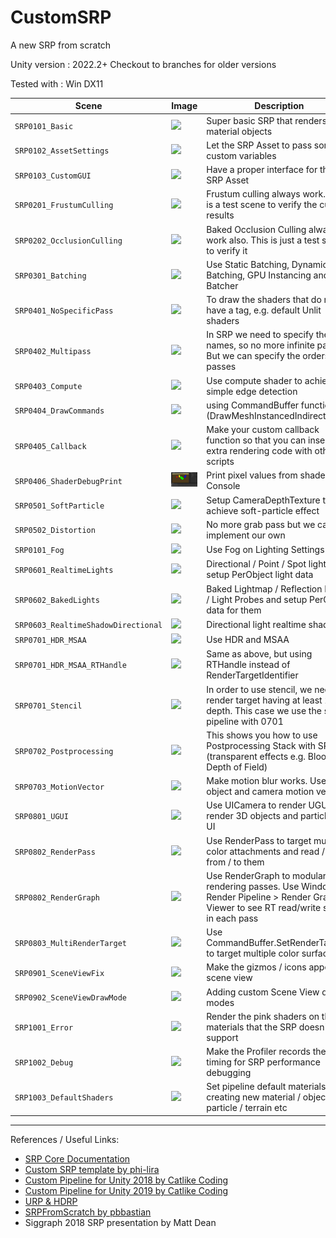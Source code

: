 # CustomSRP
A new SRP from scratch

Unity version : 2022.2+
Checkout to branches for older versions

Tested with : Win DX11

| Scene | Image | Description |
| --- | - | --- |
| `SRP0101_Basic` | ![](READMEImages/SRP0101_Basic.JPG) | Super basic SRP that renders unlit material objects |
| `SRP0102_AssetSettings` | ![](READMEImages/SRP0102_AssetSettings.gif) | Let the SRP Asset to pass some custom variables |
| `SRP0103_CustomGUI` | ![](READMEImages/SRP0103_CustomGUI.gif) | Have a proper interface for the SRP Asset |
| `SRP0201_FrustumCulling` | ![](READMEImages/SRP0201_FrustumCulling.gif) | Frustum culling always work. This is a test scene to verify the culling results |
| `SRP0202_OcclusionCulling` | ![](READMEImages/SRP0202_OcclusionCulling.gif) | Baked Occlusion Culling always work also. This is just a test scene to verify it |
| `SRP0301_Batching` | ![](READMEImages/SRP0301_Batching.JPG) | Use Static Batching, Dynamic Batching, GPU Instancing and SRP Batcher |
| `SRP0401_NoSpecificPass` | ![](READMEImages/SRP0401_NoSpecificPass.JPG) | To draw the shaders that do not have a tag, e.g. default Unlit shaders |
| `SRP0402_Multipass` | ![](READMEImages/SRP0402_Multipass.JPG) | In SRP we need to specify the pass names, so no more infinite pass. But we can specify the orders of passes |
| `SRP0403_Compute` | ![](READMEImages/SRP0403_Compute.JPG) | Use compute shader to achieve simple edge detection |
| `SRP0404_DrawCommands` | ![](READMEImages/SRP0404_DrawCommands.png) | using CommandBuffer functions (DrawMeshInstancedIndirect) |
| `SRP0405_Callback` | ![](READMEImages/SRP0405_Callback.JPG) | Make your custom callback function so that you can insert extra rendering code with other scripts |
| `SRP0406_ShaderDebugPrint` | ![](READMEImages/SRP0406_ShaderDebugPrint.JPG) | Print pixel values from shader to Console |
| `SRP0501_SoftParticle` | ![](READMEImages/SRP0501_SoftParticle.JPG) | Setup CameraDepthTexture to achieve soft-particle effect |
| `SRP0502_Distortion` | ![](READMEImages/SRP0502_Distortion.gif) | No more grab pass but we can implement our own |
| `SRP0101_Fog` | ![](READMEImages/SRP0101_Fog.gif) | Use Fog on Lighting Settings |
| `SRP0601_RealtimeLights` | ![](READMEImages/SRP0601_RealtimeLights.JPG) | Directional / Point / Spot lights and setup PerObject light data |
| `SRP0602_BakedLights` | ![](READMEImages/SRP0602_BakedLights.JPG) | Baked Lightmap / Reflection Probe / Light Probes and setup PerObject data for them |
| `SRP0603_RealtimeShadowDirectional` | ![](READMEImages/SRP0603_RealtimeShadowDirectional.png) | Directional light realtime shadow |
| `SRP0701_HDR_MSAA` | ![](READMEImages/SRP0701_HDR_MSAA.gif) | Use HDR and MSAA |
| `SRP0701_HDR_MSAA_RTHandle` | ![](READMEImages/SRP0701_HDR_MSAA.gif) | Same as above, but using RTHandle instead of RenderTargetIdentifier |
| `SRP0701_Stencil` | ![](READMEImages/SRP0701_Stencil.JPG) | In order to use stencil, we need the render target having at least 24bit depth. This case we use the same pipeline with 0701 |
| `SRP0702_Postprocessing` | ![](READMEImages/SRP0702_Postprocessing.gif) | This shows you how to use Postprocessing Stack with SRP (transparent effects e.g. Bloom, Depth of Field) |
| `SRP0703_MotionVector` | ![](READMEImages/SRP0703_MotionVector.JPG) | Make motion blur works. Use per-object and camera motion vector |
| `SRP0801_UGUI` | ![](READMEImages/SRP0801_UGUI.JPG) | Use UICamera to render UGUI, also render 3D objects and particle on UI |
| `SRP0802_RenderPass` | ![](READMEImages/SRP0802_RenderPass.gif) | Use RenderPass to target multiple color attachments and read / write from / to them |
| `SRP0802_RenderGraph` | ![](READMEImages/SRP0802_RenderGraph.JPG) | Use RenderGraph to modularize rendering passes. Use Window > Render Pipeline > Render Graph Viewer to see RT read/write status in each pass |
| `SRP0803_MultiRenderTarget` | ![](READMEImages/SRP0803_MultiRenderTarget.JPG) | Use CommandBuffer.SetRenderTarget() to target multiple color surfaces |
| `SRP0901_SceneViewFix` | ![](READMEImages/SRP0901_SceneViewFix.JPG) | Make the gizmos / icons appear on scene view |
| `SRP0902_SceneViewDrawMode` | ![](READMEImages/SRP0902_SceneViewDrawMode.gif) | Adding custom Scene View draw modes |
| `SRP1001_Error` | ![](READMEImages/SRP1001_Error.JPG) | Render the pink shaders on the materials that the SRP doesn't support |
| `SRP1002_Debug` | ![](READMEImages/SRP1002_Debug.png) | Make the Profiler records the timing for SRP performance debugging |
| `SRP1003_DefaultShaders` | ![](READMEImages/SRP1003_DefaultShaders.gif) | Set pipeline default materials when creating new material / objects / particle / terrain etc |

-------------
References / Useful Links:
- [SRP Core Documentation](https://docs.unity3d.com/Packages/com.unity.render-pipelines.core@latest)
- [Custom SRP template by phi-lira](https://github.com/phi-lira/CustomSRP)
- [Custom Pipeline for Unity 2018 by Catlike Coding](https://catlikecoding.com/unity/tutorials/scriptable-render-pipeline/)
- [Custom Pipeline for Unity 2019 by Catlike Coding](https://catlikecoding.com/unity/tutorials/custom-srp/)
- [URP & HDRP](https://github.com/Unity-Technologies/Graphics)
- [SRPFromScratch by pbbastian](https://github.com/pbbastian/SRPFromScratch)
- Siggraph 2018 SRP presentation by Matt Dean
